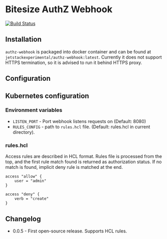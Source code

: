# Bitesize AuthZ Webhook

[![Build Status](https://travis-ci.org/jetstack-experimental/authz-webhook.svg?branch=master)](https://travis-ci.org/jetstack-experimental/authz-webhook)

## Installation

`authz-webhook` is packaged into docker container and can be found at
`jetstackexperimental/authz-webhook:latest`. Currently it does not support HTTPS
termination, so it is advised to run it behind HTTPS proxy.

## Configuration

## Kubernetes configuration

### Environment variables

* `LISTEN_PORT` - Port webhook listens requests on (Default: 8080)
* `RULES_CONFIG` - path to `rules.hcl` file. (Default: rules.hcl in current
directory).

### rules.hcl

Access rules are described in HCL format. Rules file is processed from the top,
and the first rule match found is returned as authorization status. If no match
is found, implicit deny rule is matched at the end.

```
access "allow" {
    user = "admin"
}

access "deny" {
    verb = "create"
}
```

## Changelog

* 0.0.5 - First open-source release. Supports HCL rules.
